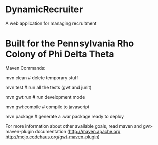 DynamicRecruiter
================

A web application for managing recruitment

Built for the Pennsylvania Rho Colony of Phi Delta Theta
================
Maven Commands:

mvn clean         # delete temporary stuff

mvn test          # run all the tests (gwt and junit)

mvn gwt:run       # run development mode

mvn gwt:compile   # compile to javascript

mvn package       # generate a .war package ready to deploy

For more information about other available goals, read maven and gwt-maven-plugin
documentation (http://maven.apache.org, http://mojo.codehaus.org/gwt-maven-plugin)
